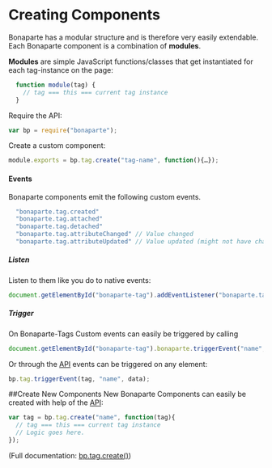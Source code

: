 # Creating Components

Bonaparte has a modular structure and is therefore very easily extendable.
Each Bonaparte component is a combination of __modules__.

__Modules__ are simple JavaScript functions/classes that get instantiated for each tag-instance on the page:

```javascript
  function module(tag) {
    // tag === this === current tag instance
  }
```


Require the API:
```javascript
var bp = require("bonaparte");
```

Create a custom component:
```javascript
module.exports = bp.tag.create("tag-name", function(){…});
```



#### Events

Bonaparte components emit the following custom events.

```javascript
  "bonaparte.tag.created"
  "bonaparte.tag.attached"
  "bonaparte.tag.detached"
  "bonaparte.tag.attributeChanged" // Value changed
  "bonaparte.tag.attributeUpdated" // Value updated (might not have changed)
```

##### Listen
Listen to them like you do to native events:
```javascript
document.getElementById("bonaparte-tag").addEventListener("bonaparte.tag.created", handler);
```

##### Trigger
On Bonaparte-Tags Custom events can easily be triggered by calling
```javascript
document.getElementById("bonaparte-tag").bonaparte.triggerEvent("name", data)
```

Or through the [API](#api) events can be triggered on any element: 
```javascript
bp.tag.triggerEvent(tag, "name", data);
```

##Create New Components
New Bonaparte Components can easily be created with help of the [API](#api):

```javascript
var tag = bp.tag.create("name", function(tag){
  // tag === this === current tag instance
  // Logic goes here.
});
```
(Full documentation: [bp.tag.create()](#bptagcreate))

